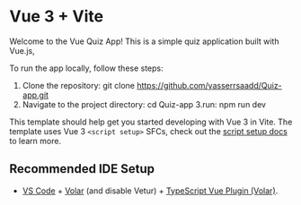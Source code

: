 # Vue 3 + Vite

Welcome to the Vue Quiz App! This is a simple quiz application built with Vue.js, 

  To run the app locally, follow these steps:

1. Clone the repository: git clone https://github.com/yasserrsaadd/Quiz-app.git
2. Navigate to the project directory: cd Quiz-app
3.run: npm run dev







This template should help get you started developing with Vue 3 in Vite. The template uses Vue 3 `<script setup>` SFCs, check out the [script setup docs](https://v3.vuejs.org/api/sfc-script-setup.html#sfc-script-setup) to learn more.

## Recommended IDE Setup

- [VS Code](https://code.visualstudio.com/) + [Volar](https://marketplace.visualstudio.com/items?itemName=Vue.volar) (and disable Vetur) + [TypeScript Vue Plugin (Volar)](https://marketplace.visualstudio.com/items?itemName=Vue.vscode-typescript-vue-plugin).
